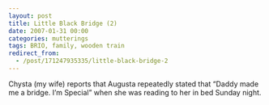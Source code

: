 ```yaml
---
layout: post
title: Little Black Bridge (2)
date: 2007-01-31 00:00
categories: mutterings
tags: BRIO, family, wooden train
redirect_from:
  - /post/171247935335/little-black-bridge-2
---
```

Chysta (my wife) reports that Augusta repeatedly stated that &ldquo;Daddy made me a bridge. I&rsquo;m Special&rdquo; when she was reading to her in bed Sunday night.

